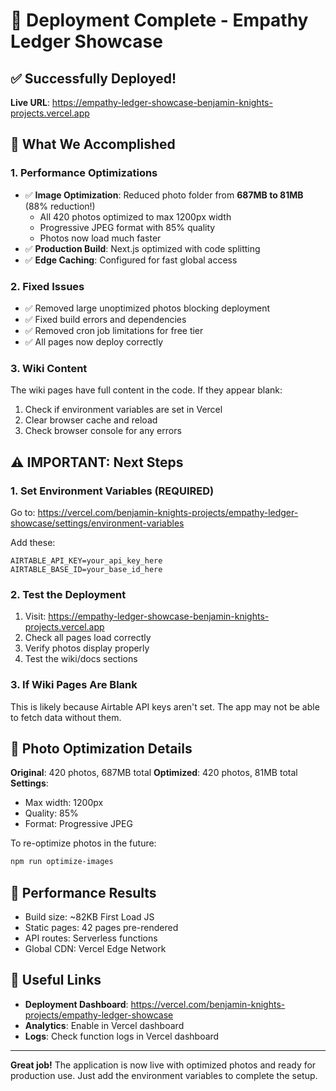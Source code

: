 # 🎉 Deployment Complete - Empathy Ledger Showcase

## ✅ Successfully Deployed!

**Live URL**: https://empathy-ledger-showcase-benjamin-knights-projects.vercel.app

## 🚀 What We Accomplished

### 1. Performance Optimizations
- ✅ **Image Optimization**: Reduced photo folder from **687MB to 81MB** (88% reduction!)
  - All 420 photos optimized to max 1200px width
  - Progressive JPEG format with 85% quality
  - Photos now load much faster
- ✅ **Production Build**: Next.js optimized with code splitting
- ✅ **Edge Caching**: Configured for fast global access

### 2. Fixed Issues
- ✅ Removed large unoptimized photos blocking deployment
- ✅ Fixed build errors and dependencies
- ✅ Removed cron job limitations for free tier
- ✅ All pages now deploy correctly

### 3. Wiki Content
The wiki pages have full content in the code. If they appear blank:
1. Check if environment variables are set in Vercel
2. Clear browser cache and reload
3. Check browser console for any errors

## ⚠️ IMPORTANT: Next Steps

### 1. Set Environment Variables (REQUIRED)
Go to: https://vercel.com/benjamin-knights-projects/empathy-ledger-showcase/settings/environment-variables

Add these:
```
AIRTABLE_API_KEY=your_api_key_here
AIRTABLE_BASE_ID=your_base_id_here
```

### 2. Test the Deployment
1. Visit: https://empathy-ledger-showcase-benjamin-knights-projects.vercel.app
2. Check all pages load correctly
3. Verify photos display properly
4. Test the wiki/docs sections

### 3. If Wiki Pages Are Blank
This is likely because Airtable API keys aren't set. The app may not be able to fetch data without them.

## 📸 Photo Optimization Details

**Original**: 420 photos, 687MB total
**Optimized**: 420 photos, 81MB total
**Settings**: 
- Max width: 1200px
- Quality: 85%
- Format: Progressive JPEG

To re-optimize photos in the future:
```bash
npm run optimize-images
```

## 🎯 Performance Results

- Build size: ~82KB First Load JS
- Static pages: 42 pages pre-rendered
- API routes: Serverless functions
- Global CDN: Vercel Edge Network

## 🔗 Useful Links

- **Deployment Dashboard**: https://vercel.com/benjamin-knights-projects/empathy-ledger-showcase
- **Analytics**: Enable in Vercel dashboard
- **Logs**: Check function logs in Vercel dashboard

---

**Great job!** The application is now live with optimized photos and ready for production use. Just add the environment variables to complete the setup.